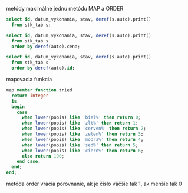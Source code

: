 metódy
maximálne jednu metódu
MAP a ORDER

```sql
select id, datum_vykonania, stav, deref(s.auto).print() 
  from stk_tab s; 

select id, datum_vykonania, stav, deref(s.auto).print() 
  from stk_tab s 
  order by deref(auto).cena; 

select id, datum_vykonania, stav, deref(s.auto).print() 
  from stk_tab s 
  order by deref(auto).id;
```

mapovacia funkcia
```sql
map member function tried 
  return integer 
  is 
  begin 
    case 
	  when lower(popis) like 'biel%' then return 0; 
	  when lower(popis) like 'zlt%' then return 1; 
	  when lower(popis) like 'cerven%' then return 2; 
	  when lower(popis) like 'zelen%' then return 3; 
	  when lower(popis) like 'modra%' then return 4; 
	  when lower(popis) like 'sed%' then return 5; 
	  when lower(popis) like 'ciern%' then return 6; 
	  else return 100; 
	end case; 
  end; 
end;
```

metóda order vracia porovnanie, ak je číslo väčšie tak 1, ak menšie tak 0
